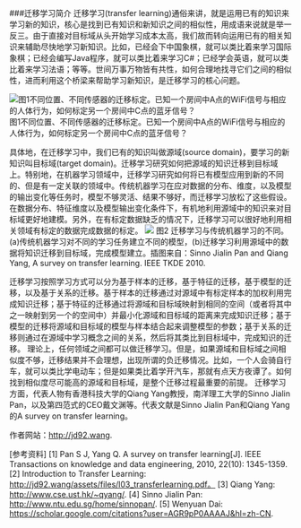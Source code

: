 ###迁移学习简介
迁移学习(transfer learning)通俗来讲，就是运用已有的知识来学习新的知识，核心是找到已有知识和新知识之间的相似性，用成语来说就是举一反三。由于直接对目标域从头开始学习成本太高，我们故而转向运用已有的相关知识来辅助尽快地学习新知识。比如，已经会下中国象棋，就可以类比着来学习国际象棋；已经会编写Java程序，就可以类比着来学习C#；已经学会英语，就可以类比着来学习法语；等等。世间万事万物皆有共性，如何合理地找寻它们之间的相似性，进而利用这个桥梁来帮助学习新知识，是迁移学习的核心问题。
 
 ![图1不同位置、不同传感器的迁移标定。已知一个房间中A点的WiFi信号与相应的人体行为，如何标定另一个房间中C点的蓝牙信号？](https://www.jianguoyun.com/c/tblv2/CI-PGRIg8OCcyhIN69Fx4AOKrc4d8pGSycAF39p7O0sISe2I3MU/zPo3YDg3eYI/l)
图1不同位置、不同传感器的迁移标定。已知一个房间中A点的WiFi信号与相应的人体行为，如何标定另一个房间中C点的蓝牙信号？

具体地，在迁移学习中，我们已有的知识叫做源域(source domain)，要学习的新知识叫目标域(target domain)。迁移学习研究如何把源域的知识迁移到目标域上。特别地，在机器学习领域中，迁移学习研究如何将已有模型应用到新的不同的、但是有一定关联的领域中。传统机器学习在应对数据的分布、维度，以及模型的输出变化等任务时，模型不够灵活、结果不够好，而迁移学习放松了这些假设。在数据分布、特征维度以及模型输出变化条件下，有机地利用源域中的知识来对目标域更好地建模。另外，在有标定数据缺乏的情况下，迁移学习可以很好地利用相关领域有标定的数据完成数据的标定。
 ![](https://www.jianguoyun.com/c/tblv2/CI-PGRIgaVsFqoJGBd3Db3Ks8YdjJN33arWAItP8zbEq2JfQezk/oROX4ZTmiYE/l)
图2 迁移学习与传统机器学习的不同。(a)传统机器学习对不同的学习任务建立不同的模型，(b)迁移学习利用源域中的数据将知识迁移到目标域，完成模型建立。插图来自：Sinno Jialin Pan and Qiang Yang, A survey on transfer learning. IEEE TKDE 2010.

迁移学习按照学习方式可以分为基于样本的迁移，基于特征的迁移，基于模型的迁移，以及基于关系的迁移。基于样本的迁移通过对源域中有标定样本的加权利用完成知识迁移；基于特征的迁移通过将源域和目标域映射到相同的空间（或者将其中之一映射到另一个的空间中）并最小化源域和目标域的距离来完成知识迁移；基于模型的迁移将源域和目标域的模型与样本结合起来调整模型的参数；基于关系的迁移则通过在源域中学习概念之间的关系，然后将其类比到目标域中，完成知识的迁移。
理论上，任何领域之间都可以做迁移学习。但是，如果源域和目标域之间相似度不够，迁移结果并不会理想，出现所谓的负迁移情况。比如，一个人会骑自行车，就可以类比学电动车；但是如果类比着学开汽车，那就有点天方夜谭了。如何找到相似度尽可能高的源域和目标域，是整个迁移过程最重要的前提。
迁移学习方面，代表人物有香港科技大学的Qiang Yang教授，南洋理工大学的Sinno Jialin Pan，以及第四范式的CEO戴文渊等。代表文献是Sinno Jialin Pan和Qiang Yang的A survey on transfer learning。
 
作者网站：http://jd92.wang.

[参考资料]
[1] Pan S J, Yang Q. A survey on transfer learning[J]. IEEE Transactions on knowledge and data engineering, 2010, 22(10): 1345-1359.
[2] Introduction to Transfer Learning: http://jd92.wang/assets/files/l03_transferlearning.pdf。
[3] Qiang Yang: http://www.cse.ust.hk/~qyang/.
[4] Sinno Jialin Pan: http://www.ntu.edu.sg/home/sinnopan/.
[5] Wenyuan Dai: https://scholar.google.com/citations?user=AGR9pP0AAAAJ&hl=zh-CN.
